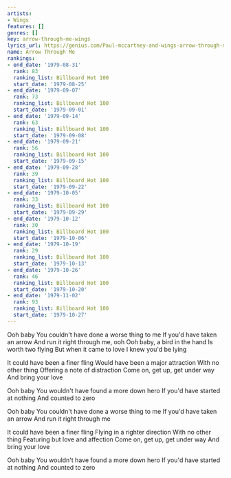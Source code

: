 ```yaml
---
artists:
- Wings
features: []
genres: []
key: arrow-through-me-wings
lyrics_url: https://genius.com/Paul-mccartney-and-wings-arrow-through-me-lyrics
name: Arrow Through Me
rankings:
- end_date: '1979-08-31'
  rank: 83
  ranking_list: Billboard Hot 100
  start_date: '1979-08-25'
- end_date: '1979-09-07'
  rank: 73
  ranking_list: Billboard Hot 100
  start_date: '1979-09-01'
- end_date: '1979-09-14'
  rank: 63
  ranking_list: Billboard Hot 100
  start_date: '1979-09-08'
- end_date: '1979-09-21'
  rank: 56
  ranking_list: Billboard Hot 100
  start_date: '1979-09-15'
- end_date: '1979-09-28'
  rank: 39
  ranking_list: Billboard Hot 100
  start_date: '1979-09-22'
- end_date: '1979-10-05'
  rank: 33
  ranking_list: Billboard Hot 100
  start_date: '1979-09-29'
- end_date: '1979-10-12'
  rank: 30
  ranking_list: Billboard Hot 100
  start_date: '1979-10-06'
- end_date: '1979-10-19'
  rank: 29
  ranking_list: Billboard Hot 100
  start_date: '1979-10-13'
- end_date: '1979-10-26'
  rank: 46
  ranking_list: Billboard Hot 100
  start_date: '1979-10-20'
- end_date: '1979-11-02'
  rank: 93
  ranking_list: Billboard Hot 100
  start_date: '1979-10-27'
---
```

Ooh baby
You couldn't have done a worse thing to me
If you'd have taken an arrow
And run it right through me, ooh
Ooh baby, a bird in the hand
Is worth two flying
But when it came to love
I knew you'd be lying

It could have been a finer fling
Would have been a major attraction
With no other thing
Offering a note of distraction
Come on, get up, get under way
And bring your love

Ooh baby
You wouldn't have found a more down hero
If you'd have started at nothing
And counted to zero

Ooh baby
You couldn't have done a worse thing to me
If you'd have taken an arrow
And run it right through me

It could have been a finer fling
Flying in a righter direction
With no other thing
Featuring but love and affection
Come on, get up, get under way
And bring your love

Ooh baby
You wouldn't have found a more down hero
If you'd have started at nothing
And counted to zero
